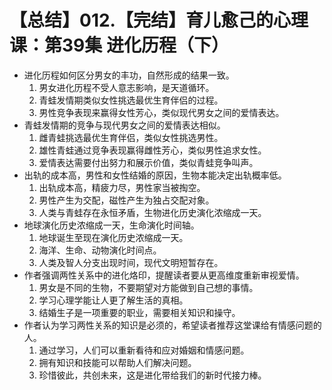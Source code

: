 # 【总结】012.【完结】育儿愈己的心理课：第39集 进化历程（下）

-   进化历程如何区分男女的丰功，自然形成的结果一致。
    1.  男女进化历程不受人意志影响，是天道循环。
    2.  青蛙发情期类似女性挑选最优生育伴侣的过程。
    3.  男性竞争表现来赢得女性芳心，类似现代男女之间的爱情表达。
-   青蛙发情期的竞争与现代男女之间的爱情表达相似。
    1.  雌青蛙挑选最优生育伴侣，类似女性挑选男性。
    2.  雄性青蛙通过竞争表现赢得雌性芳心，类似男性追求女性。
    3.  爱情表达需要付出努力和展示价值，类似青蛙竞争叫声。
-   出轨的成本高，男性和女性结婚的原因，生物本能决定出轨概率低。
    1.  出轨成本高，精疲力尽，男性家当被掏空。
    2.  男性产生为交配，磁性产生为独占交配对象。
    3.  人类与青蛙存在永恒矛盾，生物进化历史演化浓缩成一天。
-   地球演化历史浓缩成一天，生命演化时间轴。
    1.  地球诞生至现在演化历史浓缩成一天。
    2.  海洋、生命、动物演化时间点。
    3.  人类及智人分支出现时间，现代文明短暂存在。
-   作者强调两性关系中的进化烙印，提醒读者要从更高维度重新审视爱情。
    1.  男女是不同的生物，不要期望对方能做到自己想的事情。
    2.  学习心理学能让人更了解生活的真相。
    3.  结婚生子是一项重要的职业，需要相关知识和操守。
-   作者认为学习两性关系的知识是必须的，希望读者推荐这堂课给有情感问题的人。
    1.  通过学习，人们可以重新看待和应对婚姻和情感问题。
    2.  拥有知识和技能可以帮助人们解决问题。
    3.  珍惜彼此，共创未来，这是进化带给我们的新时代接力棒。
